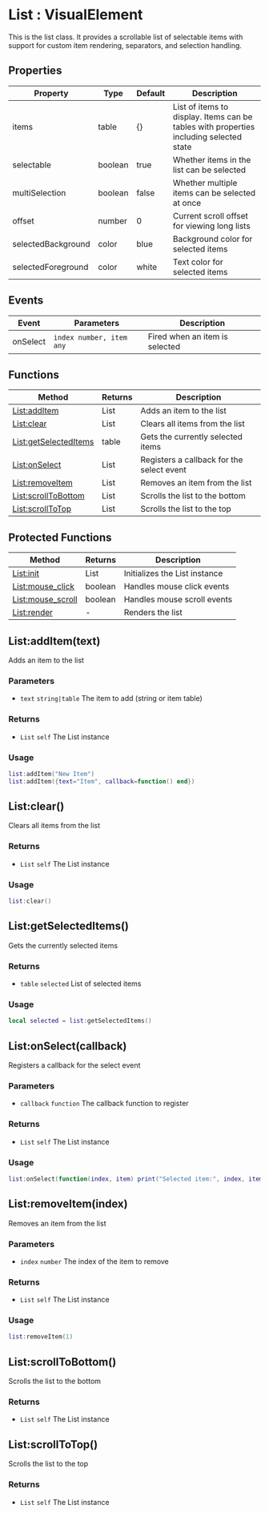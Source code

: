 # List : VisualElement
This is the list class. It provides a scrollable list of selectable items with support for 
custom item rendering, separators, and selection handling.

## Properties

|Property|Type|Default|Description|
|---|---|---|---|
|items|table|{}|List of items to display. Items can be tables with properties including selected state
|selectable|boolean|true|Whether items in the list can be selected
|multiSelection|boolean|false|Whether multiple items can be selected at once
|offset|number|0|Current scroll offset for viewing long lists
|selectedBackground|color|blue|Background color for selected items
|selectedForeground|color|white|Text color for selected items

## Events

|Event|Parameters|Description|
|---|---|---|
|onSelect|`index number, item any`|Fired when an item is selected|

## Functions

|Method|Returns|Description|
|---|---|---|
|[List:addItem](#List:addItem)|List|Adds an item to the list
|[List:clear](#List:clear)|List|Clears all items from the list
|[List:getSelectedItems](#List:getSelectedItems)|table|Gets the currently selected items
|[List:onSelect](#List:onSelect)|List|Registers a callback for the select event
|[List:removeItem](#List:removeItem)|List|Removes an item from the list
|[List:scrollToBottom](#List:scrollToBottom)|List|Scrolls the list to the bottom
|[List:scrollToTop](#List:scrollToTop)|List|Scrolls the list to the top


## Protected Functions

|Method|Returns|Description|
|---|---|---|
|[List:init](#List:init)|List|Initializes the List instance
|[List:mouse_click](#List:mouse_click)|boolean|Handles mouse click events
|[List:mouse_scroll](#List:mouse_scroll)|boolean|Handles mouse scroll events
|[List:render](#List:render)|-|Renders the list

## List:addItem(text)
Adds an item to the list

### Parameters
* `text` `string|table` The item to add (string or item table)

### Returns
* `List` `self` The List instance

### Usage
 ```lua
list:addItem("New Item")
list:addItem({text="Item", callback=function() end})
```

## List:clear()
Clears all items from the list

### Returns
* `List` `self` The List instance

### Usage
 ```lua
list:clear()
```

## List:getSelectedItems()
Gets the currently selected items

### Returns
* `table` `selected` List of selected items

### Usage
 ```lua
local selected = list:getSelectedItems()
```

## List:onSelect(callback)
Registers a callback for the select event

### Parameters
* `callback` `function` The callback function to register

### Returns
* `List` `self` The List instance

### Usage
 ```lua
list:onSelect(function(index, item) print("Selected item:", index, item) end)
```

## List:removeItem(index)
Removes an item from the list

### Parameters
* `index` `number` The index of the item to remove

### Returns
* `List` `self` The List instance

### Usage
 ```lua
list:removeItem(1)
```

## List:scrollToBottom()
Scrolls the list to the bottom

### Returns
* `List` `self` The List instance

## List:scrollToTop()
Scrolls the list to the top

### Returns
* `List` `self` The List instance


